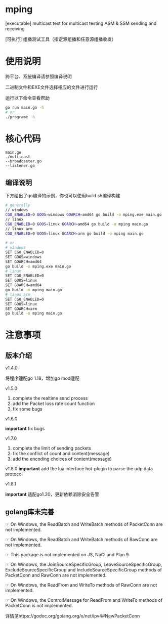 # mping
[executable] multicast test for multicast testing ASM & SSM sending and receiving

[可执行] 组播测试工具（指定源组播和任意源组播收发）

# 使用说明
跨平台、系统编译请参照编译说明

二进制文件和EXE文件选择相应的文件进行运行

运行以下命令查看帮助
```bash
go run main.go -h    
# or    
./programe -h
```

# 核心代码
    main.go
    ./multicast
    --broadcaster.go
    --listener.go

## 编译说明
下方给出了go编译的示例，你也可以使用build.sh编译构建

```bash
# generally
// windows
CGO_ENABLED=0 GOOS=windows GOARCH=amd64 go build -o mping.exe main.go
// linux
CGO_ENABLED=0 GOOS=linux GOARCH=amd64 go build -o mping main.go
// linux arm
CGO_ENABLED=0 GOOS=linux GOARCH=arm go build -o mping main.go
 
# or
# windows
SET CGO_ENABLED=0
SET GOOS=windows
SET GOARCH=amd64
go build -o mping.exe main.go
# linux
SET CGO_ENABLED=0
SET GOOS=linux 
SET GOARCH=amd64 
go build -o mping main.go
# linux arm
SET CGO_ENABLED=0
SET GOOS=linux
SET GOARCH=arm
go build -o mping main.go

```

# 注意事项

## 版本介绍
v1.4.0

将程序适配go 1.18，增加go mod适配

v1.5.0

1. complete the realtime send process
2. add the Packet loss rate count function
3. fix some bugs

v1.6.0

**important** fix bugs

v1.7.0

1. complete the limit of sending packets
2. fix the conflict of count and content(message)
3. add the encoding choices of content(message)

v1.8.0
**important** add the lua interface hot-plugin to parse the udp data protocol

v1.8.1

**important** 适配go1.20，更新依赖消除安全告警

## golang库未完善

☞ On Windows, the ReadBatch and WriteBatch methods of PacketConn are not implemented.

☞ On Windows, the ReadBatch and WriteBatch methods of RawConn are not implemented.

☞ This package is not implemented on JS, NaCl and Plan 9.

☞ On Windows, the JoinSourceSpecificGroup, LeaveSourceSpecificGroup, ExcludeSourceSpecificGroup and IncludeSourceSpecificGroup methods of PacketConn and RawConn are not implemented.

☞ On Windows, the ReadFrom and WriteTo methods of RawConn are not implemented.

☞ On Windows, the ControlMessage for ReadFrom and WriteTo methods of PacketConn is not implemented.

详情见https://godoc.org/golang.org/x/net/ipv4#NewPacketConn
